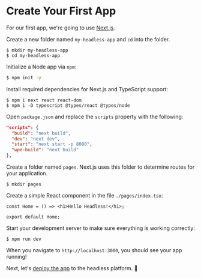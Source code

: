 # Create Your First App

For our first app, we're going to use [Next.js](https://nextjs.org/docs/).

Create a new folder named `my-headless-app` and `cd` into the folder.

```
$ mkdir my-headless-app
$ cd my-headless-app
```

Initialize a Node app via `npm`:

```bash
$ npm init -y
```

Install required dependencies for Next.js and TypeScript support:

```
$ npm i next react react-dom
$ npm i -D typescript @types/react @types/node
```

Open `package.json` and replace the `scripts` property with the following:

```json
"scripts": {
  "build": "next build",
  "dev": "next dev",
  "start": "next start -p 8080",
  "wpe-build": "next build"
},
```

Create a folder named `pages`. Next.js uses this folder to determine routes for your application.

```
$ mkdir pages
```

Create a simple React component in the file `./pages/index.tsx`:

```tsx
const Home = () => <h1>Hello Headless!</h1>;

export default Home;
```

Start your development server to make sure everything is working correctly:

```
$ npm run dev
```

When you navigate to `http://localhost:3000`, you should see your app running!

Next, let's [deploy the app](./deploy-app.md) to the headless platform. :rocket:
